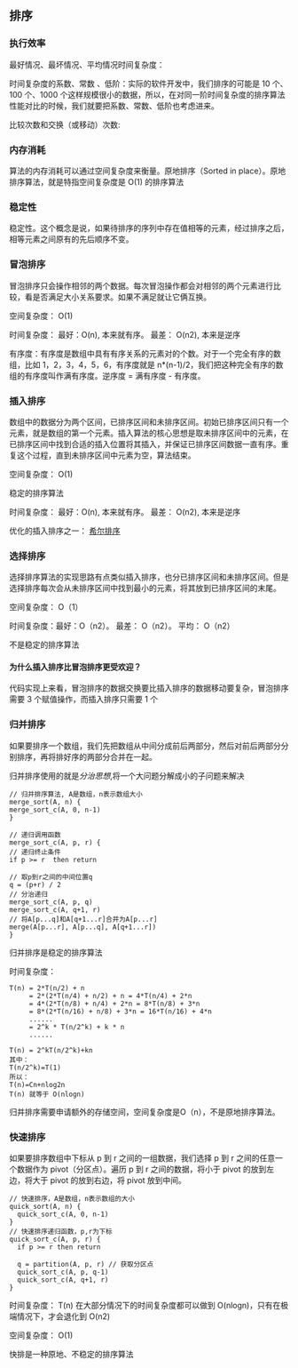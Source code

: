 ## 排序

### 执行效率

最好情况、最坏情况、平均情况时间复杂度：

时间复杂度的系数、常数 、低阶：实际的软件开发中，我们排序的可能是 10 个、100 个、1000 个这样规模很小的数据，所以，在对同一阶时间复杂度的排序算法性能对比的时候，我们就要把系数、常数、低阶也考虑进来。

比较次数和交换（或移动）次数: 

### 内存消耗

算法的内存消耗可以通过空间复杂度来衡量。原地排序（Sorted in place）。原地排序算法，就是特指空间复杂度是 O(1) 的排序算法

### 稳定性

稳定性。这个概念是说，如果待排序的序列中存在值相等的元素，经过排序之后，相等元素之间原有的先后顺序不变。

### 冒泡排序

冒泡排序只会操作相邻的两个数据。每次冒泡操作都会对相邻的两个元素进行比较，看是否满足大小关系要求。如果不满足就让它俩互换。

空间复杂度： O(1)

时间复杂度： 最好：O(n), 本来就有序。 最差： O(n2), 本来是逆序

有序度：有序度是数组中具有有序关系的元素对的个数。对于一个完全有序的数组，比如 1，2，3，4，5，6，有序度就是 n*(n-1)/2，我们把这种完全有序的数组的有序度叫作满有序度。逆序度 = 满有序度 - 有序度。

### 插入排序

数组中的数据分为两个区间，已排序区间和未排序区间。初始已排序区间只有一个元素，就是数组的第一个元素。插入算法的核心思想是取未排序区间中的元素，在已排序区间中找到合适的插入位置将其插入，并保证已排序区间数据一直有序。重复这个过程，直到未排序区间中元素为空，算法结束。

空间复杂度： O(1)

稳定的排序算法

时间复杂度： 最好：O(n), 本来就有序。 最差： O(n2), 本来是逆序

优化的插入排序之一： [希尔排序](https://zh.wikipedia.org/wiki/希尔排序)

### 选择排序

选择排序算法的实现思路有点类似插入排序，也分已排序区间和未排序区间。但是选择排序每次会从未排序区间中找到最小的元素，将其放到已排序区间的末尾。

空间复杂度： O（1）

时间复杂度：最好：O（n2）。 最差： O（n2）。 平均： O（n2）

不是稳定的排序算法


#### 为什么插入排序比冒泡排序更受欢迎？

代码实现上来看，冒泡排序的数据交换要比插入排序的数据移动要复杂，冒泡排序需要 3 个赋值操作，而插入排序只需要 1 个

### 归并排序

如果要排序一个数组，我们先把数组从中间分成前后两部分，然后对前后两部分分别排序，再将排好序的两部分合并在一起。

归并排序使用的就是*分治思想*,将一个大问题分解成小的子问题来解决


```
// 归并排序算法, A是数组，n表示数组大小
merge_sort(A, n) {
merge_sort_c(A, 0, n-1)
}

// 递归调用函数
merge_sort_c(A, p, r) {
// 递归终止条件
if p >= r  then return

// 取p到r之间的中间位置q
q = (p+r) / 2
// 分治递归
merge_sort_c(A, p, q)
merge_sort_c(A, q+1, r)
// 将A[p...q]和A[q+1...r]合并为A[p...r]
merge(A[p...r], A[p...q], A[q+1...r])
}
```

归并排序是稳定的排序算法

时间复杂度：

```
T(n) = 2*T(n/2) + n
     = 2*(2*T(n/4) + n/2) + n = 4*T(n/4) + 2*n
     = 4*(2*T(n/8) + n/4) + 2*n = 8*T(n/8) + 3*n
     = 8*(2*T(n/16) + n/8) + 3*n = 16*T(n/16) + 4*n
     ......
     = 2^k * T(n/2^k) + k * n
     ......

T(n) = 2^kT(n/2^k)+kn 
其中：
T(n/2^k)=T(1)
所以：
T(n)=Cn+nlog2n
T(n) 就等于 O(nlogn)
```

归并排序需要申请额外的存储空间，空间复杂度是O（n），不是原地排序算法。

### 快速排序

如果要排序数组中下标从 p 到 r 之间的一组数据，我们选择 p 到 r 之间的任意一个数据作为 pivot（分区点）。遍历 p 到 r 之间的数据，将小于 pivot 的放到左边，将大于 pivot 的放到右边，将 pivot 放到中间。

```
// 快速排序，A是数组，n表示数组的大小
quick_sort(A, n) {
  quick_sort_c(A, 0, n-1)
}
// 快速排序递归函数，p,r为下标
quick_sort_c(A, p, r) {
  if p >= r then return
  
  q = partition(A, p, r) // 获取分区点
  quick_sort_c(A, p, q-1)
  quick_sort_c(A, q+1, r)
}
```

时间复杂度： T(n) 在大部分情况下的时间复杂度都可以做到 O(nlogn)，只有在极端情况下，才会退化到 O(n2)

空间复杂度： O(1)

快排是一种原地、不稳定的排序算法


